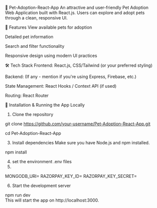🐾 Pet-Adoption-React-App
An attractive and user-friendly Pet Adoption Web Application built with React.js. Users can explore and adopt pets through a clean, responsive UI.

🚀 Features
View available pets for adoption

Detailed pet information

Search and filter functionality

Responsive design using modern UI practices

🛠️ Tech Stack
Frontend: React.js, CSS/Tailwind (or your preferred styling)

Backend: (If any - mention if you're using Express, Firebase, etc.)

State Management: React Hooks / Context API (if used)

Routing: React Router

🔧 Installation & Running the App Locally
1. Clone the repository

git clone https://github.com/your-username/Pet-Adoption-React-App.git

cd Pet-Adoption-React-App

3. Install dependencies
Make sure you have Node.js and npm installed.

npm install

4. set the environment .env files
5. 
MONGODB_URI=
RAZORPAY_KEY_ID=
RAZORPAY_KEY_SECRET=


6. Start the development server

npm run dev    
This will start the app on http://localhost:3000.

